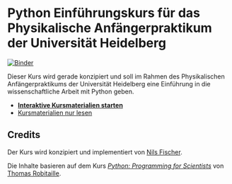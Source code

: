 # Python Einführungskurs für das Physikalische Anfängerpraktikum der Universität Heidelberg

[![Binder](http://mybinder.org/badge.svg)](http://mybinder.org/repo/uhd-pap/course)

Dieser Kurs wird gerade konzipiert und soll im Rahmen des Physikalischen Anfängerpraktikums der Universität Heidelberg eine Einführung in die wissenschaftliche Arbeit mit Python geben.

- [**Interaktive Kursmaterialien starten**](http://mybinder.org/repo/uhd-pap/course/index.ipynb)
- [Kursmaterialien nur lesen](http://nbviewer.jupyter.org/github/uhd-pap/course/index.ipynb)

## Credits

Der Kurs wird konzipiert und implementiert von [Nils Fischer](http://github.com/knly).

Die Inhalte basieren auf dem Kurs [_Python: Programming for Scientists_](https://github.com/astrofrog/py4sci) von [Thomas Robitaille](http://www2.mpia-hd.mpg.de/~robitaille/).
